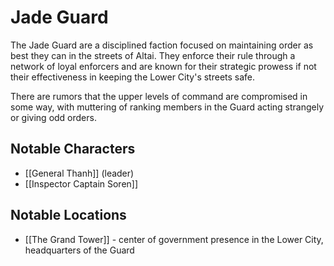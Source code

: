 # Jade Guard

The Jade Guard are a disciplined faction focused on maintaining order as best they can in the streets of Altai. They enforce their rule through a network of loyal enforcers and are known for their strategic prowess if not their effectiveness in keeping the Lower City's streets safe.

There are rumors that the upper levels of command are compromised in some way, with muttering of ranking members in the Guard acting strangely or giving odd orders.

## Notable Characters

- [[General Thanh]] (leader)
- [[Inspector Captain Soren]]

## Notable Locations

- [[The Grand Tower]] - center of government presence in the Lower City, headquarters of the Guard